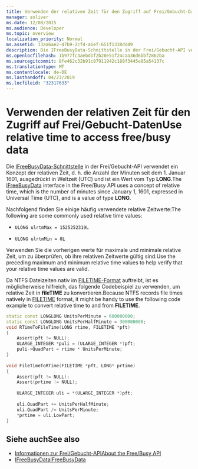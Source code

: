 ```yaml
---
title: Verwenden der relativen Zeit für den Zugriff auf Frei/Gebucht-Daten
manager: soliver
ms.date: 12/08/2015
ms.audience: Developer
ms.topic: overview
localization_priority: Normal
ms.assetid: 13aa6ae2-47b9-2cf4-a6ef-651f1338dd49
description: Die IFreeBusyData-Schnittstelle in der Frei/Gebucht-API verwendet ein Konzept der relativen Zeit, d. h. die Anzahl der Minuten seit dem 1. Januar 1601, ausgedrückt in Weltzeit (UTC) und ist ein Wert vom Typ LONG .
ms.openlocfilehash: 1b977fc3aebd1f2b20e51f24caa36d6bbf2862ba
ms.sourcegitcommit: 8fe462c32b91c87911942c188f3445e85a54137c
ms.translationtype: MT
ms.contentlocale: de-DE
ms.lasthandoff: 04/23/2019
ms.locfileid: "32317633"
---
```

# <a name="use-relative-time-to-access-freebusy-data"></a><span data-ttu-id="d00be-103">Verwenden der relativen Zeit für den Zugriff auf Frei/Gebucht-Daten</span><span class="sxs-lookup"><span data-stu-id="d00be-103">Use relative time to access free/busy data</span></span>

<span data-ttu-id="d00be-104">Die [IFreeBusyData-Schnittstelle](ifreebusydata.md) in der Frei/Gebucht-API verwendet ein Konzept der relativen Zeit, d. h. die Anzahl der Minuten seit dem 1. Januar 1601, ausgedrückt in Weltzeit (UTC) und ist ein Wert vom Typ **LONG**.</span><span class="sxs-lookup"><span data-stu-id="d00be-104">The [IFreeBusyData](ifreebusydata.md) interface in the Free/Busy API uses a concept of relative time, which is the number of minutes since January 1, 1601, expressed in Universal Time (UTC), and is a value of type **LONG**.</span></span> 
  
<span data-ttu-id="d00be-105">Nachfolgend finden Sie einige häufig verwendete relative Zeitwerte:</span><span class="sxs-lookup"><span data-stu-id="d00be-105">The following are some commonly used relative time values:</span></span>
  
- `ULONG ulrtmMax = 1525252319L`
    
- `ULONG ulrtmMin = 0L`
    
<span data-ttu-id="d00be-106">Verwenden Sie die vorherigen werte für maximale und minimale relative Zeit, um zu überprüfen, ob ihre relativen Zeitwerte gültig sind.</span><span class="sxs-lookup"><span data-stu-id="d00be-106">Use the preceding maximum and minimum relative time values to help verify that your relative time values are valid.</span></span>
  
<span data-ttu-id="d00be-107">Da NTFS Dateizeiten nativ im [FILETIME-Format](https://msdn.microsoft.com/library/9baf8a0e-59e3-4fbd-9616-2ec9161520d1%28Office.15%29.aspx) auftreibt, ist es möglicherweise hilfreich, das folgende Codebeispiel zu verwenden, um relative Zeit in **fileTIME** zu konvertieren.</span><span class="sxs-lookup"><span data-stu-id="d00be-107">Because NTFS records file times natively in [FILETIME](https://msdn.microsoft.com/library/9baf8a0e-59e3-4fbd-9616-2ec9161520d1%28Office.15%29.aspx) format, it might be handy to use the following code example to convert relative time to and from **FILETIME**.</span></span> 
  
```cpp
static const LONGLONG UnitsPerMinute = 600000000; 
static const LONGLONG UnitsPerHalfMinute = 300000000; 
void RTimeToFileTime(LONG rtime, FILETIME *pft) 
{ 
    Assert(pft != NULL); 
    ULARGE_INTEGER *puli = (ULARGE_INTEGER *)pft; 
    puli->QuadPart = rtime * UnitsPerMinute; 
} 
  
void FileTimeToRTime(FILETIME *pft, LONG* prtime) 
{ 
    Assert(pft != NULL); 
    Assert(prtime != NULL); 
 
    ULARGE_INTEGER uli = *(ULARGE_INTEGER *)pft; 
  
    uli.QuadPart += UnitsPerHalfMinute; 
    uli.QuadPart /= UnitsPerMinute; 
    *prtime = uli.LowPart; 
} 

```

## <a name="see-also"></a><span data-ttu-id="d00be-108">Siehe auch</span><span class="sxs-lookup"><span data-stu-id="d00be-108">See also</span></span>

- [<span data-ttu-id="d00be-109">Informationen zur Frei/Gebucht-API</span><span class="sxs-lookup"><span data-stu-id="d00be-109">About the Free/Busy API</span></span>](about-the-free-busy-api.md)
- [<span data-ttu-id="d00be-110">IFreeBusyData</span><span class="sxs-lookup"><span data-stu-id="d00be-110">IFreeBusyData</span></span>](ifreebusydata.md)

